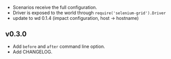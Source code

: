 * Scenarios receive the full configuration.
* Driver is exposed to the world through `require('selenium-grid').Driver`
* update to wd 0.1.4 (impact configuration, host -> hostname)

## v0.3.0

* Add `before` and `after` command line option.
* Add CHANGELOG.
